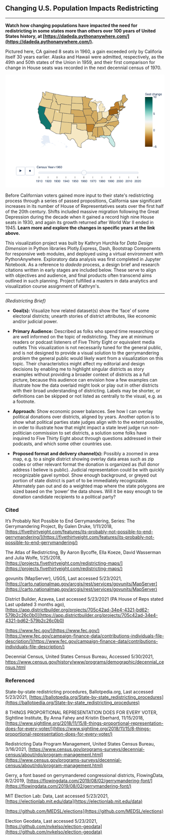 ## Changing U.S. Population Impacts Redistricting
---

__Watch how changing populations have impacted the need for redistricting in some states more than others over 100 years of United States history, at [https://dadeda.pythonanywhere.com/](https://dadeda.pythonanywhere.com/).__

Pictured here, CA gained 8 seats in 1960, a gain exceeded only by Califoria itself 30 years earlier. Alaska and Hawaii were admitted, respectively, as the 49th and 50th states of the Union in 1959, and their first comparison for change in House seats was recorded in the next decennial census of 1970.

<img src="https://github.com/Data-Design-Dimension/redistricting/blob/main/img/redistricting-plot.png" alt="Interactive choropleth map animating U.S. population change 1910 to 2020 and colored by a scale of number of House of Representative seats gained or lost each ten years.">

Before Californian voters gained more input to their state's redistricting process through a series of passed propositions, California saw significant increases in its number of House of Representatives seats over the first half of the 20th century. Shifts included massive migration following the Great Depression during the decade when it gained a record high nine House seats in 1930, and again its growth returned after World War II ended in 1945. __Learn more and explore the changes in specific years at the link above.__

This visualization project was built by Kathryn Hurchla for *Data Design Dimension* in Python libraries Plotly.Express, Dash, Bootstrap Components for responsive web modules, and deployed using a virtual environment with PythonAnywhere. Exploratory data analysis was first completed in Jupyter Notebook. As a reference to *dadeda* process, a design brief and research citations written in early stages are included below. These serve to align with objectives and audience, and final products often transcend aims outlined in such planning. Project fulfilled a masters in data analytics and visualization course assignment of Kathryn's.

---

*(Redistricting Brief)*

- __Goal(s):__ Visualize how related dataset(s) show the ‘face’ of some electoral districts; unearth stories of district attributes, like economic and/or judicial power.

- __Primary Audience:__ Described as folks who spend time researching or are well informed on the topic of redistricting. They are at minimum readers or podcast listeners of Five Thirty Eight or equivalent media outlets This visualization is not necessarily tuned for the general public, and is not designed to provide a visual solution to the gerrymandering problem the general public would likely want from a visualization on this topic. Their characteristics might affect my editorial and design decisions by enabling me to highlight singular districts as story examples without providing a broader context of districts as a full picture, because this audience can envision how a few examples can illustrate how the data overlaid might look or play out in other districts with their broad understanding of districting. Labels may be shorter, or definitions can be skipped or not listed as centrally to the visual, e.g. as a footnote.

- __Approach:__ Show economic power balances. See how I can overlay political donations over districts, aligned by years. Another option is to show what political parties state judges align with to the extent possible, in order to illustrate how that might impact a state level judge run non-politician commission to set districts, a solution some folks have inquired to Five Thirty Eight about through questions addressed in their podcasts, and which some other countries use.

- __Proposed format and delivery channel(s):__ Possibly a zoomed in area map, e.g. to a single district showing overlay data areas such as zip codes or other relevant format the donation is organized as (full donor address I believe is public). Judicial representation could be with quickly recognizable gavel symbol. Show enough background, or greyed out portion of state district is part of to be immediately recognizable. Alternately pan out and do a weighted map where the state polygons are sized based on the ‘power’ the data shows. Will it be easy enough to tie donation candidate recipients to a political party?


### Cited

It’s Probably Not Possible to End Gerrymandering, Series: The Gerrymandering Project, By Galen Druke, 1/11/2018, [https://fivethirtyeight.com/features/its-probably-not-possible-to-end-gerrymandering/](https://fivethirtyeight.com/features/its-probably-not-possible-to-end-gerrymandering/)

The Atlas of Redistricting, By Aaron Bycoffe, Ella Koeze, David Wasserman and Julia Wolfe, 1/25/2018, [https://projects.fivethirtyeight.com/redistricting-maps/](https://projects.fivethirtyeight.com/redistricting-maps/)

govunits (MapServer), USGS, Last accessed 5/23/2021, [https://carto.nationalmap.gov/arcgis/rest/services/govunits/MapServer](https://carto.nationalmap.gov/arcgis/rest/services/govunits/MapServer)

District Builder, Azavea, Last accessed 5/23/2021 (PA House of Reps stated Last updated 3 months ago), [https://app.districtbuilder.org/projects/705c42ad-34e4-4321-bd62-579b2c26c0b0](https://app.districtbuilder.org/projects/705c42ad-34e4-4321-bd62-579b2c26c0b0)


[https://www.fec.gov/](https://www.fec.gov/)
[https://www.fec.gov/campaign-finance-data/contributions-individuals-file-description/](https://www.fec.gov/campaign-finance-data/contributions-individuals-file-description/)

Decennial Census, United States Census Bureau, Accessed 5/30/2021, https://www.census.gov/history/www/programs/demographic/decennial_census.html

### Referenced
State-by-state redistricting procedures, Ballotpedia.org, Last accessed 5/23/2021, [https://ballotpedia.org/State-by-state_redistricting_procedures](https://ballotpedia.org/State-by-state_redistricting_procedures)

8 THINGS PROPORTIONAL REPRESENTATION DOES FOR EVERY VOTER, Sightline Institute, By Anna Fahey and Kristin Eberhard, 11/15/2018, [https://www.sightline.org/2018/11/15/8-things-proportional-representation-does-for-every-voter/](https://www.sightline.org/2018/11/15/8-things-proportional-representation-does-for-every-voter/)

Redistricting Data Program Management, United States Census Bureau, 3/16/2021, [https://www.census.gov/programs-surveys/decennial-census/about/rdo/program-management.html](https://www.census.gov/programs-surveys/decennial-census/about/rdo/program-management.html)

Gerry, a font based on gerrymandered congressional districts, FlowingData, 8/2/2019, [https://flowingdata.com/2019/08/02/gerrymandering-font/](https://flowingdata.com/2019/08/02/gerrymandering-font/)

MIT Election Lab: Data, Last accessed 5/23/2021, [https://electionlab.mit.edu/data](https://electionlab.mit.edu/data)

[https://github.com/MEDSL/elections](https://github.com/MEDSL/elections)

Election Geodata, Last accessed 5/23/2021, [https://github.com/nvkelso/election-geodata](https://github.com/nvkelso/election-geodata)
